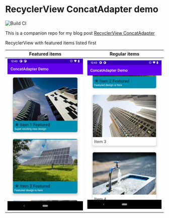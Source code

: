 # RecyclerView ConcatAdapter demo

![Build CI](https://github.com/jshvarts/ConcatAdapterDemo/workflows/Build%20CI/badge.svg)

This is a companion repo for my blog post [RecyclerView ConcatAdapter](https://www.valueof.io/blog/recyclerview-concat-adapter)

RecyclerView with featured items listed first

| Featured items | Regular items |
|---|---|
| ![Featured](docs/items-featured.png) | ![Regular](docs/items-regular.png) |

